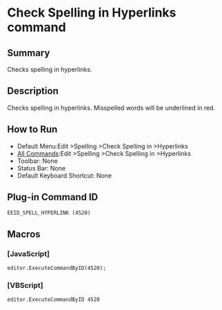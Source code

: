 # Check Spelling in Hyperlinks command

## Summary

Checks spelling in hyperlinks.

## Description

Checks spelling in hyperlinks. Misspelled words will be underlined in red.

## How to Run

- Default Menu:Edit \>Spelling \>Check Spelling in \>Hyperlinks
- [All Commands](../tools/all_commands):Edit \>Spelling \>Check Spelling in \>Hyperlinks
- Toolbar: None
- Status Bar: None
- Default Keyboard Shortcut: None

## Plug-in Command ID

```
EEID_SPELL_HYPERLINK (4520)```

## Macros

### \[JavaScript\]

```
editor.ExecuteCommandByID(4520);
```

### \[VBScript\]

```
editor.ExecuteCommandByID 4520
```
